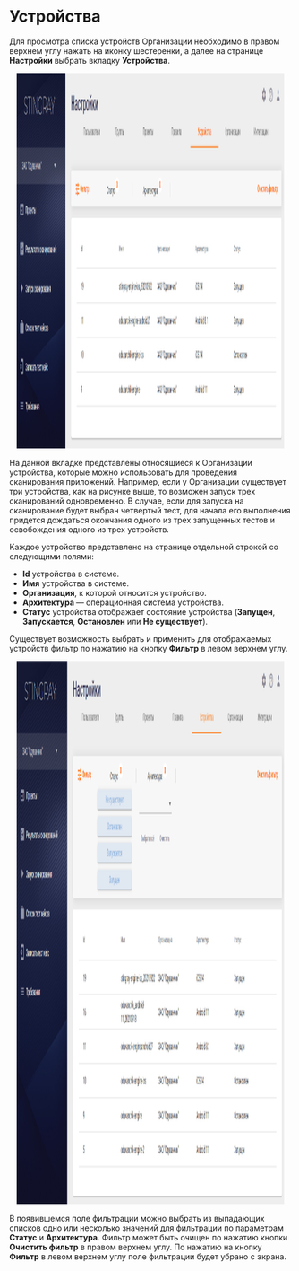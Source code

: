 # Устройства

  <p>Для просмотра списка устройств Организации необходимо в правом верхнем углу нажать на иконку шестеренки, а далее на странице <strong>Настройки </strong>выбрать вкладку <strong>Устройства</strong>.</p>
  <p style="text-align: center"><img height="669" src="assets/images/image78.png" width="95%" /></p>
  <p>На данной вкладке представлены относящиеся к Организации устройства, которые можно использовать для проведения сканирования приложений. Например, если у Организации существует три устройства, как на рисунке выше, то возможен запуск трех сканирований одновременно. В случае, если для запуска на сканирование будет выбран четвертый тест, для начала его выполнения придется дождаться окончания одного из трех запущенных тестов и освобождения одного из трех устройств. </p>
  <p>Каждое устройство представлено на странице отдельной строкой со следующими полями:</p>
  <ul class="Disc">
    <li><strong>Id</strong> устройства в системе.</li>
    <li><strong>Имя</strong> устройства в системе.</li>
    <li><strong>Организация</strong>, к которой относится устройство.</li>
    <li><strong>Архитектура </strong>— операционная система устройства.</li>
    <li><strong>Статус</strong> устройства отображает состояние устройства (<strong>Запущен</strong>, <strong>Запускается</strong>, <strong>Остановлен</strong> или <strong>Не существует</strong>).</li>
  </ul>
  <p>Существует возможность выбрать и применить для отображаемых устройств фильтр по нажатию на кнопку <strong>Фильтр</strong> в левом верхнем углу.</p>
  <p style="text-align: center"><img height="968" src="assets/images/image53.png" width="95%" /></p>
  <p>В появившемся поле фильтрации можно выбрать из выпадающих списков одно или несколько значений для фильтрации по параметрам <strong>Статус</strong> и <strong>Архитектура</strong>. Фильтр может быть очищен по нажатию кнопки <strong>Очистить фильтр</strong> в правом верхнем углу. По нажатию на кнопку <strong>Фильтр</strong> в левом верхнем углу поле фильтрации будет убрано с экрана.</p>
  <p> </p>
</body>
</html>